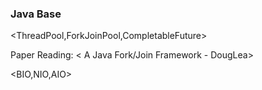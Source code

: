 ### Java Base

<ThreadPool,ForkJoinPool,CompletableFuture>

Paper Reading: < A Java Fork/Join Framework - DougLea>

<Spin And Monitor>

<Concurrent Data Structure>

<Thread>

<BIO,NIO,AIO>

<OO Analysis and design>

